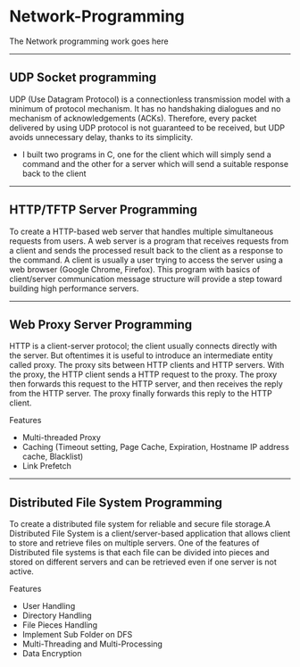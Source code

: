# Network-Programming
The Network programming work goes here

-----------
UDP Socket programming 
-------------
UDP (Use Datagram Protocol) is a connectionless transmission model with a minimum of protocol mechanism. It has no handshaking dialogues and no mechanism of acknowledgements (ACKs). Therefore, every packet delivered by using UDP protocol is not guaranteed to be received, but UDP avoids unnecessary delay, thanks to its simplicity.
* I built two programs in C, one for the client which will simply send a command and the other for a server which will send a suitable response back to the client

------------
HTTP/TFTP Server Programming
------------
To create a HTTP-based web server that handles multiple simultaneous requests from users. A web server is a program that receives requests from a client and sends the processed result back to the client as a response to the command. A client is usually a user trying to access the server using a web browser (Google Chrome, Firefox). This program with basics of client/server communication message structure will provide a step toward building high performance servers.

------
Web Proxy Server Programming
-------
HTTP is a client-server protocol; the client usually connects directly with the server. But oftentimes it is useful to introduce an intermediate entity called proxy. The proxy sits
between HTTP clients and HTTP servers. With the proxy, the HTTP client sends a HTTP request to the proxy. The proxy then forwards this request to the HTTP server, and then
receives the reply from the HTTP server. The proxy finally forwards this reply to the HTTP client.

Features 
* Multi-threaded Proxy
* Caching (Timeout setting, Page Cache, Expiration, Hostname IP address cache, Blacklist)
* Link Prefetch

--------
Distributed File System Programming
---------
To create a distributed file system for reliable and secure file storage.A Distributed File System is a client/server-based application that allows client to store and retrieve files on multiple servers. One of the features of Distributed file systems is that each file can be divided into pieces and stored on different servers and can be retrieved even if one server is not active. 

Features 
* User Handling
* Directory Handling
* File Pieces Handling
* Implement Sub Folder on DFS
* Multi-Threading and Multi-Processing
* Data Encryption

  


